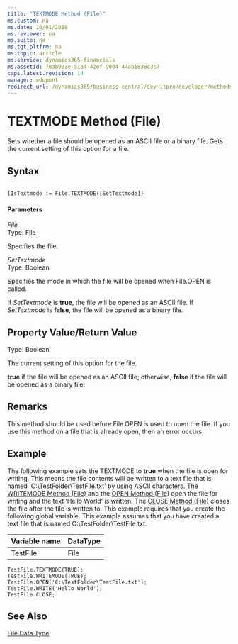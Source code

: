 ```yaml
---
title: "TEXTMODE Method (File)"
ms.custom: na
ms.date: 10/01/2018
ms.reviewer: na
ms.suite: na
ms.tgt_pltfrm: na
ms.topic: article
ms.service: dynamics365-financials
ms.assetid: 783b903e-a1a4-420f-9004-44ab1830c3c7
caps.latest.revision: 14
manager: edupont
redirect_url: /dynamics365/business-central/dev-itpro/developer/methods-auto/library
---
```


 

# TEXTMODE Method (File)
Sets whether a file should be opened as an ASCII file or a binary file. Gets the current setting of this option for a file.  
  
## Syntax  
  
```  
  
[IsTextmode := File.TEXTMODE([SetTextmode])  
```  
  
#### Parameters  
 *File*  
 Type: File  
  
 Specifies the file.  
  
 *SetTextmode*  
 Type: Boolean  
  
 Specifies the mode in which the file will be opened when File.OPEN is called.  
  
 If *SetTextmode* is **true**, the file will be opened as an ASCII file. If *SetTextmode* is **false**, the file will be opened as a binary file.  
  
## Property Value/Return Value  
 Type: Boolean  
  
 The current setting of this option for the file.  
  
 **true** if the file will be opened as an ASCII file; otherwise, **false** if the file will be opened as a binary file.  
  
## Remarks  
 This method should be used before File.OPEN is used to open the file. If you use this method on a file that is already open, then an error occurs.  
  
## Example  
 The following example sets the TEXTMODE to **true** when the file is open for writing. This means the file contents will be written to a text file that is named 'C:\\TestFolder\\TestFile.txt' by using ASCII characters. The [WRITEMODE Method \(File\)](devenv-WRITEMODE-Method-File.md) and the [OPEN Method \(File\)](devenv-OPEN-Method-File.md) open the file for writing and the text ‘Hello World’ is written. The [CLOSE Method \(File\)](devenv-CLOSE-Method-File.md) closes the file after the file is written to. This example requires that you create the following global variable. This example assumes that you have created a text file that is named C:\\TestFolder\\TestFile.txt.  
  
|Variable name|DataType|  
|-------------------|--------------|  
|TestFile|File|  
  
```  
TestFile.TEXTMODE(TRUE);  
TestFile.WRITEMODE(TRUE);  
TestFile.OPEN('C:\TestFolder\TestFile.txt');  
TestFile.WRITE('Hello World');  
TestFile.CLOSE;  
```  
  
## See Also  
 [File Data Type](../datatypes/devenv-File-Data-Type.md)